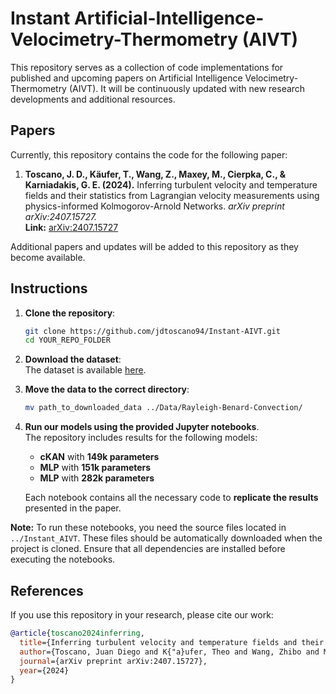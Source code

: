 # Instant Artificial-Intelligence-Velocimetry-Thermometry (AIVT)

This repository serves as a collection of code implementations for published and upcoming papers on Artificial Intelligence Velocimetry-Thermometry (AIVT). It will be continuously updated with new research developments and additional resources.

## Papers

Currently, this repository contains the code for the following paper:

1. **Toscano, J. D., Käufer, T., Wang, Z., Maxey, M., Cierpka, C., & Karniadakis, G. E. (2024).** Inferring turbulent velocity and temperature fields and their statistics from Lagrangian velocity measurements using physics-informed Kolmogorov-Arnold Networks. *arXiv preprint arXiv:2407.15727.*  
   **Link:** [arXiv:2407.15727](https://arxiv.org/abs/2407.15727)

Additional papers and updates will be added to this repository as they become available.

## Instructions

1. **Clone the repository**:
   ```sh
   git clone https://github.com/jdtoscano94/Instant-AIVT.git
   cd YOUR_REPO_FOLDER
   ```

2. **Download the dataset**:  
   The dataset is available [here](https://drive.google.com/file/d/1HXJGubY4J2TN4DOuhFA5pu_6A2rw7FgM/view?usp=drive_link).

3. **Move the data to the correct directory**:  
   ```sh
   mv path_to_downloaded_data ../Data/Rayleigh-Benard-Convection/
   ```

4. **Run our models using the provided Jupyter notebooks**.  
   The repository includes results for the following models:
   - **cKAN** with **149k parameters**  
   - **MLP** with **151k parameters**  
   - **MLP** with **282k parameters**  

   Each notebook contains all the necessary code to **replicate the results** presented in the paper.

**Note:** To run these notebooks, you need the source files located in `../Instant_AIVT`. These files should be automatically downloaded when the project is cloned. Ensure that all dependencies are installed before executing the notebooks.

## References

If you use this repository in your research, please cite our work:

```bibtex
@article{toscano2024inferring,
  title={Inferring turbulent velocity and temperature fields and their statistics from Lagrangian velocity measurements using physics-informed Kolmogorov-Arnold Networks},
  author={Toscano, Juan Diego and K{"a}ufer, Theo and Wang, Zhibo and Maxey, Martin and Cierpka, Christian and Karniadakis, George Em},
  journal={arXiv preprint arXiv:2407.15727},
  year={2024}
}
```
